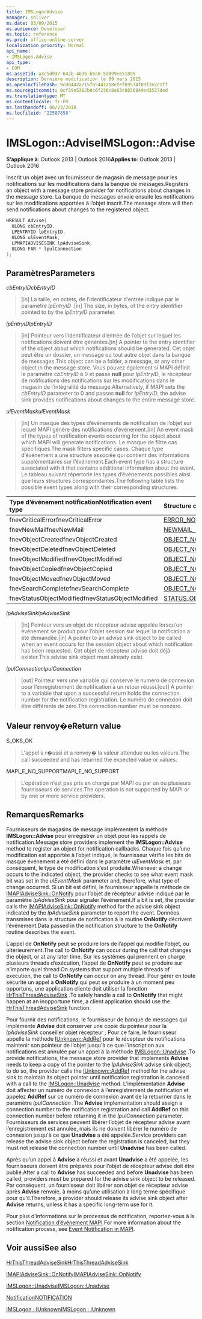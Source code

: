 ```yaml
---
title: IMSLogonAdvise
manager: soliver
ms.date: 03/09/2015
ms.audience: Developer
ms.topic: reference
ms.prod: office-online-server
localization_priority: Normal
api_name:
- IMSLogon.Advise
api_type:
- COM
ms.assetid: a3c5d937-642b-463b-b5a0-5d099e651895
description: Dernière modification le 09 mars 2015
ms.openlocfilehash: 9cd0442a715fb5441ab8efefb9574f09f2e2c1ff
ms.sourcegitcommit: 0cf39e5382b8c6f236c8a63c6036849ed3527ded
ms.translationtype: MT
ms.contentlocale: fr-FR
ms.lasthandoff: 08/23/2018
ms.locfileid: "22587858"
---
```

# <a name="imslogonadvise"></a><span data-ttu-id="0f6ea-103">IMSLogon::Advise</span><span class="sxs-lookup"><span data-stu-id="0f6ea-103">IMSLogon::Advise</span></span>

  
  
<span data-ttu-id="0f6ea-104">**S’applique à**: Outlook 2013 | Outlook 2016</span><span class="sxs-lookup"><span data-stu-id="0f6ea-104">**Applies to**: Outlook 2013 | Outlook 2016</span></span> 
  
<span data-ttu-id="0f6ea-105">Inscrit un objet avec un fournisseur de magasin de message pour les notifications sur les modifications dans la banque de messages.</span><span class="sxs-lookup"><span data-stu-id="0f6ea-105">Registers an object with a message store provider for notifications about changes in the message store.</span></span> <span data-ttu-id="0f6ea-106">La banque de messages envoie ensuite les notifications sur les modifications apportées à l’objet inscrit.</span><span class="sxs-lookup"><span data-stu-id="0f6ea-106">The message store will then send notifications about changes to the registered object.</span></span>
  
```cpp
HRESULT Advise(
  ULONG cbEntryID,
  LPENTRYID lpEntryID,
  ULONG ulEventMask,
  LPMAPIADVISESINK lpAdviseSink,
  ULONG FAR * lpulConnection
);
```

## <a name="parameters"></a><span data-ttu-id="0f6ea-107">Paramètres</span><span class="sxs-lookup"><span data-stu-id="0f6ea-107">Parameters</span></span>

 <span data-ttu-id="0f6ea-108">_cbEntryID_</span><span class="sxs-lookup"><span data-stu-id="0f6ea-108">_cbEntryID_</span></span>
  
> <span data-ttu-id="0f6ea-109">[in] La taille, en octets, de l’identificateur d’entrée indiqué par le paramètre _lpEntryID_ .</span><span class="sxs-lookup"><span data-stu-id="0f6ea-109">[in] The size, in bytes, of the entry identifier pointed to by the  _lpEntryID_ parameter.</span></span> 
    
 <span data-ttu-id="0f6ea-110">_lpEntryID_</span><span class="sxs-lookup"><span data-stu-id="0f6ea-110">_lpEntryID_</span></span>
  
> <span data-ttu-id="0f6ea-111">[in] Pointeur vers l’identificateur d’entrée de l’objet sur lequel les notifications doivent être générées.</span><span class="sxs-lookup"><span data-stu-id="0f6ea-111">[in] A pointer to the entry identifier of the object about which notifications should be generated.</span></span> <span data-ttu-id="0f6ea-112">Cet objet peut être un dossier, un message ou tout autre objet dans la banque de messages.</span><span class="sxs-lookup"><span data-stu-id="0f6ea-112">This object can be a folder, a message, or any other object in the message store.</span></span> <span data-ttu-id="0f6ea-113">Vous pouvez également si MAPI définit le paramètre _cbEntryID_ à 0 et passe **null** pour _lpEntryID_, le récepteur de notifications des notifications sur les modifications dans le magasin de l’intégralité du message.</span><span class="sxs-lookup"><span data-stu-id="0f6ea-113">Alternatively, if MAPI sets the  _cbEntryID_ parameter to 0 and passes **null** for  _lpEntryID_, the advise sink provides notifications about changes to the entire message store.</span></span>
    
 <span data-ttu-id="0f6ea-114">_ulEventMask_</span><span class="sxs-lookup"><span data-stu-id="0f6ea-114">_ulEventMask_</span></span>
  
> <span data-ttu-id="0f6ea-115">[in] Un masque des types d’événements de notification de l’objet sur lequel MAPI génère des notifications d’événement.</span><span class="sxs-lookup"><span data-stu-id="0f6ea-115">[in] An event mask of the types of notification events occurring for the object about which MAPI will generate notifications.</span></span> <span data-ttu-id="0f6ea-116">Le masque de filtre cas spécifiques.</span><span class="sxs-lookup"><span data-stu-id="0f6ea-116">The mask filters specific cases.</span></span> <span data-ttu-id="0f6ea-117">Chaque type d’événement a une structure associée qui contient des informations supplémentaires sur l’événement.</span><span class="sxs-lookup"><span data-stu-id="0f6ea-117">Each event type has a structure associated with it that contains additional information about the event.</span></span> <span data-ttu-id="0f6ea-118">Le tableau suivant répertorie les types d’événements possibles ainsi que leurs structures correspondantes.</span><span class="sxs-lookup"><span data-stu-id="0f6ea-118">The following table lists the possible event types along with their corresponding structures.</span></span>
    
|<span data-ttu-id="0f6ea-119">**Type d’événement notification**</span><span class="sxs-lookup"><span data-stu-id="0f6ea-119">**Notification event type**</span></span>|<span data-ttu-id="0f6ea-120">**Structure correspondante**</span><span class="sxs-lookup"><span data-stu-id="0f6ea-120">**Corresponding structure**</span></span>|
|:-----|:-----|
|<span data-ttu-id="0f6ea-121">fnevCriticalError</span><span class="sxs-lookup"><span data-stu-id="0f6ea-121">fnevCriticalError</span></span>  <br/> |[<span data-ttu-id="0f6ea-122">ERROR_NOTIFICATION</span><span class="sxs-lookup"><span data-stu-id="0f6ea-122">ERROR_NOTIFICATION</span></span>](error_notification.md) <br/> |
|<span data-ttu-id="0f6ea-123">fnevNewMail</span><span class="sxs-lookup"><span data-stu-id="0f6ea-123">fnevNewMail</span></span>  <br/> |[<span data-ttu-id="0f6ea-124">NEWMAIL_NOTIFICATION</span><span class="sxs-lookup"><span data-stu-id="0f6ea-124">NEWMAIL_NOTIFICATION</span></span>](newmail_notification.md) <br/> |
|<span data-ttu-id="0f6ea-125">fnevObjectCreated</span><span class="sxs-lookup"><span data-stu-id="0f6ea-125">fnevObjectCreated</span></span>  <br/> |[<span data-ttu-id="0f6ea-126">OBJECT_NOTIFICATION</span><span class="sxs-lookup"><span data-stu-id="0f6ea-126">OBJECT_NOTIFICATION</span></span>](object_notification.md) <br/> |
|<span data-ttu-id="0f6ea-127">fnevObjectDeleted</span><span class="sxs-lookup"><span data-stu-id="0f6ea-127">fnevObjectDeleted</span></span>  <br/> |[<span data-ttu-id="0f6ea-128">OBJECT_NOTIFICATION</span><span class="sxs-lookup"><span data-stu-id="0f6ea-128">OBJECT_NOTIFICATION</span></span>](object_notification.md) <br/> |
|<span data-ttu-id="0f6ea-129">fnevObjectModified</span><span class="sxs-lookup"><span data-stu-id="0f6ea-129">fnevObjectModified</span></span>  <br/> |[<span data-ttu-id="0f6ea-130">OBJECT_NOTIFICATION</span><span class="sxs-lookup"><span data-stu-id="0f6ea-130">OBJECT_NOTIFICATION</span></span>](object_notification.md) <br/> |
|<span data-ttu-id="0f6ea-131">fnevObjectCopied</span><span class="sxs-lookup"><span data-stu-id="0f6ea-131">fnevObjectCopied</span></span>  <br/> |[<span data-ttu-id="0f6ea-132">OBJECT_NOTIFICATION</span><span class="sxs-lookup"><span data-stu-id="0f6ea-132">OBJECT_NOTIFICATION</span></span>](object_notification.md) <br/> |
|<span data-ttu-id="0f6ea-133">fnevObjectMoved</span><span class="sxs-lookup"><span data-stu-id="0f6ea-133">fnevObjectMoved</span></span>  <br/> |[<span data-ttu-id="0f6ea-134">OBJECT_NOTIFICATION</span><span class="sxs-lookup"><span data-stu-id="0f6ea-134">OBJECT_NOTIFICATION</span></span>](object_notification.md) <br/> |
|<span data-ttu-id="0f6ea-135">fnevSearchComplete</span><span class="sxs-lookup"><span data-stu-id="0f6ea-135">fnevSearchComplete</span></span>  <br/> |[<span data-ttu-id="0f6ea-136">OBJECT_NOTIFICATION</span><span class="sxs-lookup"><span data-stu-id="0f6ea-136">OBJECT_NOTIFICATION</span></span>](object_notification.md) <br/> |
|<span data-ttu-id="0f6ea-137">fnevStatusObjectModified</span><span class="sxs-lookup"><span data-stu-id="0f6ea-137">fnevStatusObjectModified</span></span>  <br/> |[<span data-ttu-id="0f6ea-138">STATUS_OBJECT_NOTIFICATION</span><span class="sxs-lookup"><span data-stu-id="0f6ea-138">STATUS_OBJECT_NOTIFICATION</span></span>](status_object_notification.md) <br/> |
   
 <span data-ttu-id="0f6ea-139">_lpAdviseSink_</span><span class="sxs-lookup"><span data-stu-id="0f6ea-139">_lpAdviseSink_</span></span>
  
> <span data-ttu-id="0f6ea-140">[in] Pointeur vers un objet de récepteur advise appelée lorsqu’un événement se produit pour l’objet session sur lequel la notification a été demandée.</span><span class="sxs-lookup"><span data-stu-id="0f6ea-140">[in] A pointer to an advise sink object to be called when an event occurs for the session object about which notification has been requested.</span></span> <span data-ttu-id="0f6ea-141">Cet objet de récepteur advise doit déjà exister.</span><span class="sxs-lookup"><span data-stu-id="0f6ea-141">This advise sink object must already exist.</span></span>
    
 <span data-ttu-id="0f6ea-142">_lpulConnection_</span><span class="sxs-lookup"><span data-stu-id="0f6ea-142">_lpulConnection_</span></span>
  
> <span data-ttu-id="0f6ea-143">[out] Pointeur vers une variable qui conserve le numéro de connexion pour l’enregistrement de notification à un retour réussi.</span><span class="sxs-lookup"><span data-stu-id="0f6ea-143">[out] A pointer to a variable that upon a successful return holds the connection number for the notification registration.</span></span> <span data-ttu-id="0f6ea-144">Le numéro de connexion doit être différente de zéro.</span><span class="sxs-lookup"><span data-stu-id="0f6ea-144">The connection number must be nonzero.</span></span>
    
## <a name="return-value"></a><span data-ttu-id="0f6ea-145">Valeur renvoy�e</span><span class="sxs-lookup"><span data-stu-id="0f6ea-145">Return value</span></span>

<span data-ttu-id="0f6ea-146">S_OK</span><span class="sxs-lookup"><span data-stu-id="0f6ea-146">S_OK</span></span> 
  
> <span data-ttu-id="0f6ea-147">L'appel a r�ussi et a renvoy� la valeur attendue ou les valeurs.</span><span class="sxs-lookup"><span data-stu-id="0f6ea-147">The call succeeded and has returned the expected value or values.</span></span>
    
<span data-ttu-id="0f6ea-148">MAPI_E_NO_SUPPORT</span><span class="sxs-lookup"><span data-stu-id="0f6ea-148">MAPI_E_NO_SUPPORT</span></span> 
  
> <span data-ttu-id="0f6ea-149">L’opération n’est pas pris en charge par MAPI ou par un ou plusieurs fournisseurs de services.</span><span class="sxs-lookup"><span data-stu-id="0f6ea-149">The operation is not supported by MAPI or by one or more service providers.</span></span>
    
## <a name="remarks"></a><span data-ttu-id="0f6ea-150">Remarques</span><span class="sxs-lookup"><span data-stu-id="0f6ea-150">Remarks</span></span>

<span data-ttu-id="0f6ea-151">Fournisseurs de magasins de message implémentent la méthode **IMSLogon::Advise** pour enregistrer un objet pour les rappels de notification.</span><span class="sxs-lookup"><span data-stu-id="0f6ea-151">Message store providers implement the **IMSLogon::Advise** method to register an object for notification callbacks.</span></span> <span data-ttu-id="0f6ea-152">Chaque fois qu’une modification est apportée à l’objet indiqué, le fournisseur vérifie les bits de masque événement a été défini dans le paramètre _ulEventMask_ et, par conséquent, le type de modification s’est produite.</span><span class="sxs-lookup"><span data-stu-id="0f6ea-152">Whenever a change occurs to the indicated object, the provider checks to see what event mask bit was set in the  _ulEventMask_ parameter and, therefore, what type of change occurred.</span></span> <span data-ttu-id="0f6ea-153">Si un bit est défini, le fournisseur appelle la méthode de [IMAPIAdviseSink::OnNotify](imapiadvisesink-onnotify.md) pour l’objet de récepteur advise indiqué par le paramètre _lpAdviseSink_ pour signaler l’événement.</span><span class="sxs-lookup"><span data-stu-id="0f6ea-153">If a bit is set, the provider calls the [IMAPIAdviseSink::OnNotify](imapiadvisesink-onnotify.md) method for the advise sink object indicated by the  _lpAdviseSink_ parameter to report the event.</span></span> <span data-ttu-id="0f6ea-154">Données transmises dans la structure de notification à la routine **OnNotify** décrivent l’événement.</span><span class="sxs-lookup"><span data-stu-id="0f6ea-154">Data passed in the notification structure to the **OnNotify** routine describes the event.</span></span> 
  
<span data-ttu-id="0f6ea-155">L’appel de **OnNotify** peut se produire lors de l’appel qui modifie l’objet, ou ultérieurement.</span><span class="sxs-lookup"><span data-stu-id="0f6ea-155">The call to **OnNotify** can occur during the call that changes the object, or at any later time.</span></span> <span data-ttu-id="0f6ea-156">Sur les systèmes qui prennent en charge plusieurs threads d’exécution, l’appel de **OnNotify** peut se produire sur n’importe quel thread.</span><span class="sxs-lookup"><span data-stu-id="0f6ea-156">On systems that support multiple threads of execution, the call to **OnNotify** can occur on any thread.</span></span> <span data-ttu-id="0f6ea-157">Pour gérer en toute sécurité un appel à **OnNotify** qui peut se produire à un moment peu opportuns, une application cliente doit utiliser la fonction [HrThisThreadAdviseSink](hrthisthreadadvisesink.md) .</span><span class="sxs-lookup"><span data-stu-id="0f6ea-157">To safely handle a call to **OnNotify** that might happen at an inopportune time, a client application should use the [HrThisThreadAdviseSink](hrthisthreadadvisesink.md) function.</span></span> 
  
<span data-ttu-id="0f6ea-158">Pour fournir des notifications, le fournisseur de banque de messages qui implémente **Advise** doit conserver une copie du pointeur pour la _lpAdviseSink_ conseiller objet récepteur ; Pour ce faire, le fournisseur appelle la méthode [IUnknown::AddRef](http://msdn.microsoft.com/en-us/library/ms691379%28v=VS.85%29.aspx) pour le récepteur de notifications maintenir son pointeur de l’objet jusqu'à ce que l’inscription aux notifications est annulée par un appel à la méthode [IMSLogon::Unadvise](imslogon-unadvise.md) .</span><span class="sxs-lookup"><span data-stu-id="0f6ea-158">To provide notifications, the message store provider that implements **Advise** needs to keep a copy of the pointer to the  _lpAdviseSink_ advise sink object; to do so, the provider calls the [IUnknown::AddRef](http://msdn.microsoft.com/en-us/library/ms691379%28v=VS.85%29.aspx) method for the advise sink to maintain its object pointer until notification registration is canceled with a call to the [IMSLogon::Unadvise](imslogon-unadvise.md) method.</span></span> <span data-ttu-id="0f6ea-159">L’implémentation **Advise** doit affecter un numéro de connexion à l’enregistrement de notification et appelez **AddRef** sur ce numéro de connexion avant de la retourner dans le paramètre _lpulConnection_ .</span><span class="sxs-lookup"><span data-stu-id="0f6ea-159">The **Advise** implementation should assign a connection number to the notification registration and call **AddRef** on this connection number before returning it in the  _lpulConnection_ parameter.</span></span> <span data-ttu-id="0f6ea-160">Fournisseurs de services peuvent libérer l’objet de récepteur advise avant l’enregistrement est annulée, mais ils ne doivent libérer le numéro de connexion jusqu'à ce que **Unadvise** a été appelée.</span><span class="sxs-lookup"><span data-stu-id="0f6ea-160">Service providers can release the advise sink object before the registration is canceled, but they must not release the connection number until **Unadvise** has been called.</span></span> 
  
<span data-ttu-id="0f6ea-161">Après qu’un appel à **Advise** a réussi et avant **Unadvise** a été appelée, les fournisseurs doivent être préparés pour l’objet de récepteur advise doit être publié.</span><span class="sxs-lookup"><span data-stu-id="0f6ea-161">After a call to **Advise** has succeeded and before **Unadvise** has been called, providers must be prepared for the advise sink object to be released.</span></span> <span data-ttu-id="0f6ea-162">Par conséquent, un fournisseur doit libérer son objet de récepteur advise après **Advise** renvoie, à moins qu’une utilisation à long terme spécifique pour qu’il.</span><span class="sxs-lookup"><span data-stu-id="0f6ea-162">Therefore, a provider should release its advise sink object after **Advise** returns, unless it has a specific long-term use for it.</span></span> 
  
<span data-ttu-id="0f6ea-163">Pour plus d’informations sur le processus de notification, reportez-vous à la section [Notification d’événement MAPI](event-notification-in-mapi.md).</span><span class="sxs-lookup"><span data-stu-id="0f6ea-163">For more information about the notification process, see [Event Notification in MAPI](event-notification-in-mapi.md).</span></span> 
  
## <a name="see-also"></a><span data-ttu-id="0f6ea-164">Voir aussi</span><span class="sxs-lookup"><span data-stu-id="0f6ea-164">See also</span></span>



[<span data-ttu-id="0f6ea-165">HrThisThreadAdviseSink</span><span class="sxs-lookup"><span data-stu-id="0f6ea-165">HrThisThreadAdviseSink</span></span>](hrthisthreadadvisesink.md)
  
[<span data-ttu-id="0f6ea-166">IMAPIAdviseSink::OnNotify</span><span class="sxs-lookup"><span data-stu-id="0f6ea-166">IMAPIAdviseSink::OnNotify</span></span>](imapiadvisesink-onnotify.md)
  
[<span data-ttu-id="0f6ea-167">IMSLogon::Unadvise</span><span class="sxs-lookup"><span data-stu-id="0f6ea-167">IMSLogon::Unadvise</span></span>](imslogon-unadvise.md)
  
[<span data-ttu-id="0f6ea-168">Notification</span><span class="sxs-lookup"><span data-stu-id="0f6ea-168">NOTIFICATION</span></span>](notification.md)
  
[<span data-ttu-id="0f6ea-169">IMSLogon : IUnknown</span><span class="sxs-lookup"><span data-stu-id="0f6ea-169">IMSLogon : IUnknown</span></span>](imslogoniunknown.md)

